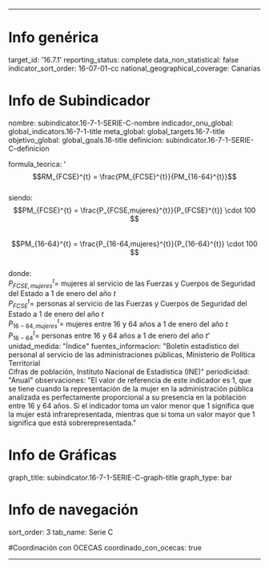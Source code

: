 ---

# Info genérica
target_id: '16.7.1'
reporting_status: complete
data_non_statistical: false
indicator_sort_order: 16-07-01-cc
national_geographical_coverage: Canarias

# Info de Subindicador
nombre: subindicator.16-7-1-SERIE-C-nombre
indicador_onu_global: global_indicators.16-7-1-title
meta_global: global_targets.16-7-title
objetivo_global: global_goals.16-title
definicion: subindicator.16-7-1-SERIE-C-definicion

formula_teorica: '$$RM_{FCSE}^{t} = \frac{PM_{FCSE}^{t}}{PM_{16-64}^{t}}$$ <br>
siendo: <br>
$$PM_{FCSE}^{t} = \frac{P_{FCSE,mujeres}^{t}}{P_{FCSE}^{t}} \cdot 100 $$<br>
$$PM_{16-64}^{t} = \frac{P_{16-64,mujeres}^{t}}{P_{16-64}^{t}} \cdot 100 $$<br>
donde: <br>
$P_{FCSE,mujeres}^{t} =$ mujeres al servicio de las Fuerzas y Cuerpos de Seguridad del Estado a 1 de enero del año $t$<br>
$P_{FCSE}^{t} =$ personas al servicio de las Fuerzas y Cuerpos de Seguridad del Estado a 1 de enero del año $t$<br>
$P_{16-64,mujeres}^{t} =$ mujeres entre 16 y 64 años a 1 de enero del año $t$<br>
$P_{16-64}^{t} =$ personas entre 16 y 64 años a 1 de enero del año $t$'
unidad_medida: "Índice"
fuentes_informacion: "Boletín estadístico del personal al servicio de las administraciones públicas, Ministerio de Política Territorial <br>
Cifras de población, Instituto Nacional de Estadística (INE)"
periodicidad: "Anual"
observaciones: "El valor de referencia de este indicador es 1, que se tiene cuando la representación de la mujer en la administración pública analizada es perfectamente proporcional a su presencia en la población entre 16 y 64 años. Si el indicador toma un valor menor que 1 significa que la mujer está infrarepresentada, mientras que si toma un valor mayor que 1 significa que está sobrerepresentada."

# Info de Gráficas
graph_title: subindicator.16-7-1-SERIE-C-graph-title
graph_type: bar

# Info de navegación
sort_order: 3
tab_name: Serie C

#Coordinación con OCECAS
coordinado_con_ocecas: true

---